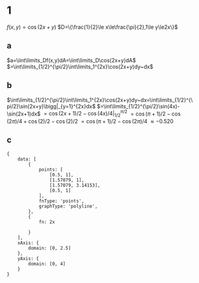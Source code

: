# 1

$f(x,y)=\cos(2x+y)$
$D=\{\frac{1}{2}\le x\le\frac{\pi}{2},1\le y\le2x\}$

## a
$a=\iint\limits_Df(x,y)dA=\iint\limits_D\cos(2x+y)dA$
$=\int\limits_{1/2}^{\pi/2}\int\limits_1^{2x}\cos(2x+y)dy~dx$

## b
$\int\limits_{1/2}^{\pi/2}\int\limits_1^{2x}\cos(2x+y)dy~dx=\int\limits_{1/2}^{\pi/2}\sin(2x+y)\bigg|_{y=1}^{2x}dx$
$=\int\limits_{1/2}^{\pi/2}\sin(4x)-\sin(2x+1)dx$
$=\cos(2x+1)/2-\cos(4x)/4\bigg|_{1/2}^{\pi/2}$
$=\cos(\pi+1)/2-\cos(2\pi)/4+\cos(2)/2-\cos(2)/2$
$=\cos(\pi+1)/2-\cos(2\pi)/4$
$\approx-0.520$

## c

```function-plot
{
	data: [
		{
			points: [
				[0.5, 1],
				[1.57079, 1],
				[1.57079, 3.14153],
				[0.5, 1]
			],
			fnType: 'points',
			graphType: 'polyline',
		},
		{
			fn: 2x
			
		}
	],
	xAxis: {
		domain: [0, 2.5]
	},
	yAxis: {
		domain: [0, 4]
	}
}
```
